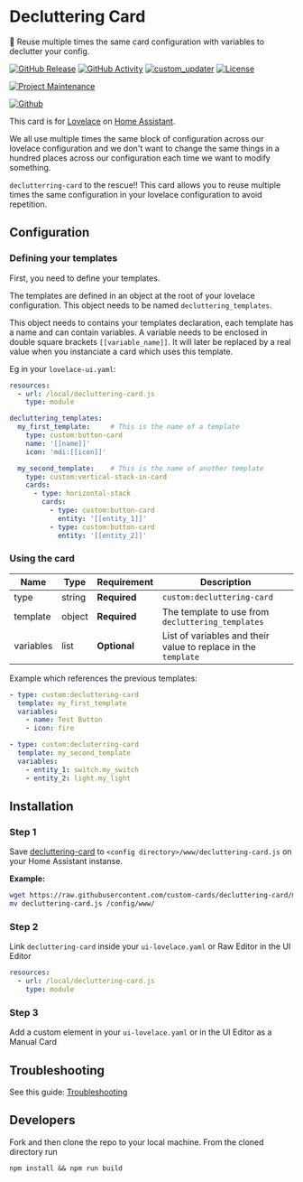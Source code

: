# Decluttering Card
📝 Reuse multiple times the same card configuration with variables to declutter your config.

[![GitHub Release][releases-shield]][releases]
[![GitHub Activity][commits-shield]][commits]
[![custom_updater][customupdaterbadge]][customupdater]
[![License][license-shield]](LICENSE.md)

[![Project Maintenance][maintenance-shield]][maintainer]

<!-- [![Discord][discord-shield]][discord] -->
<!-- [![Community Forum][forum-shield]][forum] -->

<!-- [![Twitter][twitter]][twitter] -->
[![Github][github]][maintainer]

This card is for [Lovelace](https://www.home-assistant.io/lovelace) on [Home Assistant](https://www.home-assistant.io/).

We all use multiple times the same block of configuration across our lovelace configuration and we don't want to change the same things in a hundred places across our configuration each time we want to modify something.

`declutterring-card` to the rescue!! This card allows you to reuse multiple times the same configuration in your lovelace configuration to avoid repetition.

## Configuration

### Defining your templates

First, you need to define your templates.

The templates are defined in an object at the root of your lovelace configuration. This object needs to be named `decluttering_templates`.

This object needs to contains your templates declaration, each template has a name and can contain variables. A variable needs to be enclosed in double square brackets `[[variable_name]]`. It will later be replaced by a real value when you instanciate a card which uses this template.

Eg in your `lovelace-ui.yaml`:
```yaml
resources:
  - url: /local/decluttering-card.js
    type: module

decluttering_templates:
  my_first_template:     # This is the name of a template
    type: custom:button-card
    name: '[[name]]'
    icon: 'mdi:[[icon]]'

  my_second_template:    # This is the name of another template
    type: custom:vertical-stack-in-card
    cards:
      - type: horizontal-stack
        cards:
          - type: custom:button-card
            entity: '[[entity_1]]'
          - type: custom:button-card
            entity: '[[entity_2]]'
```

### Using the card

| Name | Type | Requirement | Description
| ---- | ---- | ------- | -----------
| type | string | **Required** | `custom:decluttering-card`
| template | object | **Required** | The template to use from `decluttering_templates`
| variables | list | **Optional** | List of variables and their value to replace in the `template`

Example which references the previous templates:
```yaml
- type: custom:decluttering-card
  template: my_first_template
  variables:
    - name: Test Button
    - icon: fire

- type: custom:decluterring-card
  template: my_second_template
  variables:
    - entity_1: switch.my_switch
    - entity_2: light.my_light
```


## Installation

### Step 1

Save [decluttering-card](https://github.com/custom-cards/decluttering-card/raw/master/dist/decluttering-card.js) to `<config directory>/www/decluttering-card.js` on your Home Assistant instanse.

**Example:**

```bash
wget https://raw.githubusercontent.com/custom-cards/decluttering-card/master/dist/decluttering-card.js
mv decluttering-card.js /config/www/
```

### Step 2

Link `decluttering-card` inside your `ui-lovelace.yaml` or Raw Editor in the UI Editor

```yaml
resources:
  - url: /local/decluttering-card.js
    type: module
```

### Step 3

Add a custom element in your `ui-lovelace.yaml` or in the UI Editor as a Manual Card

## Troubleshooting

See this guide: [Troubleshooting](https://github.com/thomasloven/hass-config/wiki/Lovelace-Plugins)

## Developers
Fork and then clone the repo to your local machine. From the cloned directory run

`npm install && npm run build`


[commits-shield]: https://img.shields.io/github/commit-activity/y/custom-cards/decluttering-card.svg?style=for-the-badge
[commits]: https://github.com/custom-cards/decluttering-card/commits/master
[customupdater]: https://github.com/custom-components/custom_updater
[customupdaterbadge]: https://img.shields.io/badge/custom__updater-true-success.svg?style=for-the-badge
<!-- [discord]: https://discord.gg/Qa5fW2R -->
<!-- [discord-shield]: https://img.shields.io/discord/330944238910963714.svg?style=for-the-badge -->
<!-- [forum-shield]: https://img.shields.io/badge/community-forum-brightgreen.svg?style=for-the-badge -->
<!-- [forum]: https://community.home-assistant.io/t/100-templatable-lovelace-configuration-card/105241 -->
[license-shield]: https://img.shields.io/github/license/custom-cards/decluttering-card.svg?style=for-the-badge
[maintenance-shield]: https://img.shields.io/badge/maintainer-RomRider-blue.svg?style=for-the-badge
[maintainer]: https://github.com/RomRider
[releases-shield]: https://img.shields.io/github/release/custom-cards/decluttering-card.svg?style=for-the-badge
[releases]: https://github.com/custom-cards/decluttering-card/releases
[github]: https://img.shields.io/github/followers/RomRider.svg?style=social
